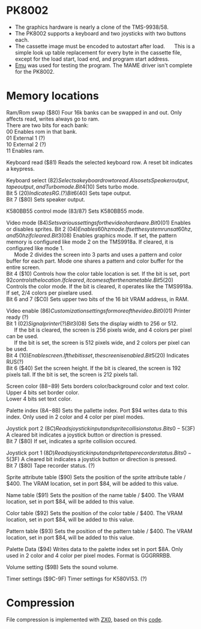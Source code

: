 # PK8002
* The graphics hardware is nearly a clone of the TMS-9938/58.  
* The PK8002 supports a keyboard and two joysticks with two buttons each.  
* The cassette image must be encoded to autostart after load.
&emsp;&ensp;This is a simple look up table replacement for every byte in the cassette file, except for the load start, load end, and program start address.  
* [Emu](http://bashkiria-2m.narod.ru/index/emul/0-8) was used for testing the program. The MAME driver isn't complete for the PK8002.  

# Memory locations
Ram/Rom swap ($80)	Four 16k banks can be swapped in and out. Only affects read, writes always go to ram.  
There are two bits for each bank:  
00 Enables rom in that bank.  
01 External 1 (?)  
10 External 2 (?)  
11 Enables ram.  
  
Keyboard read ($81)	Reads the selected keyboard row. A reset bit indicates a keypress.  
  
Keyboard select ($82)	Selects a keyboard row to read. Also sets Speaker output, tape output, and Turbo mode.  
Bit 4 ($10) Sets turbo mode.  
Bit 5 ($20) Indicates RG. (?)  
Bit 6 ($40) Sets tape output.  
Bit 7 ($80) Sets speaker output.  
  
K580BB55 control mode ($83/$87)	Sets K580BB55 mode.  
  
Video mode ($84)	Sets various settings for the video hardware.  
Bit 0 ($01)	Enables or disables sprites.
Bit 2 ($04)	Enables 60 hz mode. If set the system runs at 60 hz, and 50 hz if cleared.  
Bit 3 ($08)	Enables graphics mode. If set, the pattern memory is configured like mode 2 on the TMS9918a. If cleared, it is configured like mode 1.  
&emsp;&ensp;Mode 2 divides the screen into 3 parts and uses a pattern and color buffer for each part. Mode one shares a pattern and color buffer for the entire screen.  
Bit 4 ($10) Controls how the color table location is set. If the bit is set, port $92 controls the location. If cleared, it comes after the name table.  
Bit 5 ($20) Controls the color mode. If the bit is cleared, it operates like the TMS9918a. If set, 2/4 colors per pixelare used.  
Bit 6 and 7 ($C0) Sets upper two bits of the 16 bit VRAM address, in RAM.  
  
Video enable ($86)	Customization settings for more of the video.  
Bit 0 ($01) Printer ready (?)  
Bit 1 ($02) Signal printer (?)  
Bit 3 ($08) Sets the display width to 256 or 512.  
&emsp;&ensp;If the bit is cleared, the screen is 256 pixels wide, and 4 colors per pixel can be used.  
&emsp;&ensp;If the bit is set, the screen is 512 pixels wide, and 2 colors per pixel can be used.  
Bit 4 ($10) Enable screen. If the bit is set, the screen is enabled.  
Bit 5 ($20) Indicates RUS(?)  
Bit 6 ($40) Set the screen height. If the bit is cleared, the screen is 192 pixels tall. If the bit is set, the screen is 212 pixels tall.  
  
Screen color ($88-$89)	Sets borders color/background color and text color.  
Upper 4 bits set border color.  
Lower 4 bits set text color.  
  
Palette index ($8A-$8B)	Sets the pallette index. Port $94 writes data to this index. Only used in 2 color and 4 color per pixel modes.  
  
Joystick port 2 ($8C)	Reads joystick input and sprite collision status.  
Bits 0-5 ($3F) A cleared bit indicates a joystick button or direction is pressed.  
Bit 7 ($80) If set, indicates a sprite collision occured.  

Joystick port 1 ($8D)	Reads joystick input and sprite tape recorder status.  
Bits 0-5 ($3F) A cleared bit indicates a joystick button or direction is pressed.  
Bit 7 ($80) Tape recorder status. (?)  
  
Sprite attribute table ($90) Sets the position of the sprite attribute table / $400. The VRAM location, set in port $84, will be added to this value.  
  
Name table ($91) Sets the position of the name table / $400. The VRAM location, set in port $84, will be added to this value.  
  
Color table ($92) Sets the position of the color table / $400. The VRAM location, set in port $84, will be added to this value.  
  
Pattern table ($93) Sets the position of the pattern table / $400. The VRAM location, set in port $84, will be added to this value.  
  
Palette Data ($94) Writes data to the palette index set in port $8A. Only used in 2 color and 4 color per pixel modes.
                    Format is GGGRRRBB.  
  
Volume setting ($9B) Sets the sound volume.  
  
Timer settings ($9C-9F) Timer settings for K580VI53. (?)  
  
# Compression
File compression is implemented with [ZX0](https://github.com/einar-saukas/ZX0), based on this [code](https://github.com/ivagorRetrocomp/DeZX).